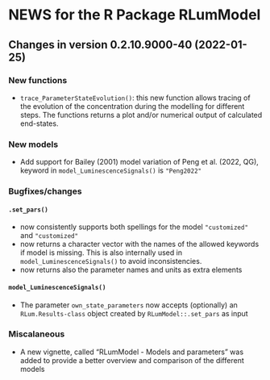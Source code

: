 




<!-- NEWS.md was auto-generated by NEWS.Rmd. Please DO NOT edit by hand!-->

# NEWS for the R Package RLumModel

## Changes in version 0.2.10.9000-40 (2022-01-25)

### New functions

-   `trace_ParameterStateEvolution()`: this new function allows tracing
    of the evolution of the concentration during the modelling for
    different steps. The functions returns a plot and/or numerical
    output of calculated end-states.

### New models

-   Add support for Bailey (2001) model variation of Peng et al. (2022,
    QG), keyword in `model_LuminescenceSignals()` is `"Peng2022"`

### Bugfixes/changes

#### `.set_pars()`

-   now consistently supports both spellings for the model
    `"customized"` and `"customized"`
-   now returns a character vector with the names of the allowed
    keywords if model is missing. This is also internally used in
    `model_LuminescenceSignals()` to avoid inconsistencies.
-   now returns also the parameter names and units as extra elements

#### `model_LuminescenceSignals()`

-   The parameter `own_state_parameters` now accepts (optionally) an
    `RLum.Results-class` object created by `RLumModel::.set_pars` as
    input

### Miscalaneous

-   A new vignette, called “RLumModel - Models and parameters” was added
    to provide a better overview and comparison of the different models

